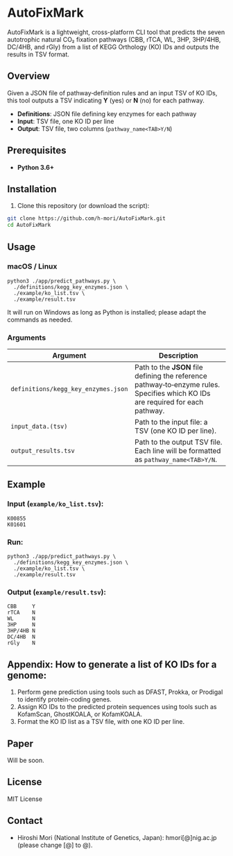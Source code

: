 # AutoFixMark
AutoFixMark is a lightweight, cross-platform CLI tool that predicts the seven autotrophic natural CO₂ fixation pathways (CBB, rTCA, WL, 3HP, 3HP/4HB, DC/4HB, and rGly) from a list of KEGG Orthology (KO) IDs and outputs the results in TSV format.

## Overview

Given a JSON file of pathway‐definition rules and an input TSV of KO IDs, this tool outputs a TSV indicating **Y** (yes) or **N** (no) for each pathway.

- **Definitions**: JSON file defining key enzymes for each pathway  
- **Input**: TSV file, one KO ID per line  
- **Output**: TSV file, two columns (`pathway_name<TAB>Y/N`)

## Prerequisites

- **Python 3.6+**


## Installation

1. Clone this repository (or download the script):
```bash
git clone https://github.com/h-mori/AutoFixMark.git
cd AutoFixMark
```

## Usage
### macOS / Linux
```
python3 ./app/predict_pathways.py \
  ./definitions/kegg_key_enzymes.json \
  ./example/ko_list.tsv \
  ./example/result.tsv
```
It will run on Windows as long as Python is installed; please adapt the commands as needed.


### Arguments

| Argument                              | Description                                                                                                 |
|-----------------------------------|------------------------------------------------------------------------------------------------------|
| `definitions/kegg_key_enzymes.json`                | Path to the **JSON** file defining the reference pathway‐to‐enzyme rules. Specifies which KO IDs are required for each pathway. |
| `input_data.(tsv)`                | Path to the input file: a TSV (one KO ID per line).      |
| `output_results.tsv`              | Path to the output TSV file. Each line will be formatted as `pathway_name<TAB>Y/N`.    |

## Example
### Input (`example/ko_list.tsv`):
```
K00855
K01601
```

### Run:
```
python3 ./app/predict_pathways.py \
  ./definitions/kegg_key_enzymes.json \
  ./example/ko_list.tsv \
  ./example/result.tsv
```
### Output (`example/result.tsv`):
```
CBB     Y
rTCA    N
WL      N
3HP     N
3HP/4HB N
DC/4HB  N
rGly    N
```

## Appendix: How to generate a list of KO IDs for a genome:
1. Perform gene prediction using tools such as DFAST, Prokka, or Prodigal to identify protein-coding genes.
2. Assign KO IDs to the predicted protein sequences using tools such as KofamScan, GhostKOALA, or KofamKOALA.
3. Format the KO ID list as a TSV file, with one KO ID per line.

## Paper
Will be soon.

## License
MIT License

## Contact
- Hiroshi Mori (National Institute of Genetics, Japan): hmori[@]nig.ac.jp   (please change [@] to @).
